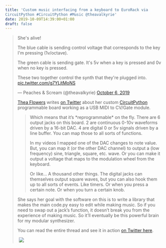 ```yaml
---
title: 'Custom music interfacing from a keyboard to EuroRack via
CircuitPython #CircuitPython #Music @theavalkyrie'
date: 2019-10-09T14:39:00+01:00
draft: false
---
```


> She's alive!
> 
> The blue cable is sending control voltage that corresponds to the key I'm pressing (1v/octave).
> 
> The green cable is sending gate. It's 5v when a key is pressed and 0v when no key is pressed.
> 
> These two together control the synth that they're plugged into. [pic.twitter.com/g7YLjtMoNS](https://t.co/g7YLjtMoNS)
> 
> — Peaches & Scream (@theavalkyrie) [October 6, 2019](https://twitter.com/theavalkyrie/status/1180876283971944448?ref_src=twsrc%5Etfw)
> 
> [Thea Flowers](https://twitter.com/theavalkyrie) writes [on Twitter](https://twitter.com/theavalkyrie/status/1180876283971944448) about her custom [CircuitPython](https://www.circuitpython.org/) programmable board working as a USB MIDI to CV/Gate module.
> 
> > Which means that it’s \*reprogrammable\* on the fly. There are 6 output jacks on this board. 2 are continuous 0-10v waveforms driven by a 16-bit DAC. 4 are digital 0 or 5v signals driven by a line buffer. You can map those to all sorts of functions.
> > 
> > In my videos I mapped one of the DAC changes to note value. But, you can map it (or the other DAC channel) to output a (low frequency) sine, triangle, square, etc. wave. Or you can make it output a voltage that maps to the modulation wheel from the keyboard.
> > 
> > Or like… A thousand other things. The digital jacks can themselves output square waves, but you can also hook them up to all sorts of events. Like timers. Or when you press a certain note. Or when you turn a certain knob.
> 
> She says her goal with the software on this is to write a library that makes the main code.py easy to edit while making music. So if you need to swap out a jack’s function, it doesn’t break you from the experience of making music. So it’ll eventually be this powerful brain for my modular synthesizer.
> 
> You can read the entire thread and see it in action [on Twitter here](https://twitter.com/theavalkyrie/status/1180876283971944448).
> 
>  ![](https://cdn-blog.adafruit.com/uploads/2019/10/Untitled-31.png)